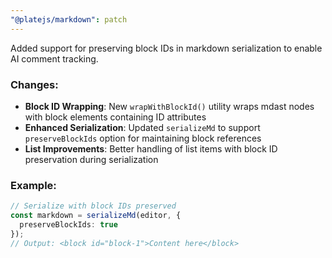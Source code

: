 ```yaml
---
"@platejs/markdown": patch
---
```


Added support for preserving block IDs in markdown serialization to enable AI comment tracking.

### Changes:

- **Block ID Wrapping**: New `wrapWithBlockId()` utility wraps mdast nodes with block elements containing ID attributes
- **Enhanced Serialization**: Updated `serializeMd` to support `preserveBlockIds` option for maintaining block references
- **List Improvements**: Better handling of list items with block ID preservation during serialization

### Example:

```typescript
// Serialize with block IDs preserved
const markdown = serializeMd(editor, {
  preserveBlockIds: true
});
// Output: <block id="block-1">Content here</block>
```